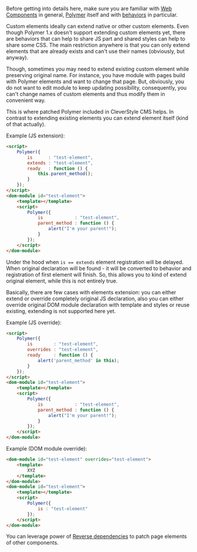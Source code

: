 Before getting into details here, make sure you are familiar with [Web Components](http://webcomponents.org/) in general, [Polymer](https://www.polymer-project.org/) itself and with [behaviors](https://www.polymer-project.org/1.0/docs/devguide/behaviors.html) in particular.

Custom elements ideally can extend native or other custom elements. Even though Polymer 1.x doesn't support extending custom elements yet, there are behaviors that can help to share JS part and shared styles can help to share some CSS.
The main restriction anywhere is that you can only extend elements that are already exists and can't use their names (obviously, but anyway).

Though, sometimes you may need to extend existing custom element while preserving original name.
For instance, you have module with pages build with Polymer elements and want to change that page. But, obviously, you do not want to edit module to keep updating possibility, consequently, you can't change names of custom elements and thus modify them in convenient way.

This is where patched Polymer included in CleverStyle CMS helps. In contrast to extending existing elements you can extend element itself (kind of that actually).

Example (JS extension):
```html
<script>
    Polymer({
        is      : "test-element",
        extends : "test-element",
        ready   : function () {
            this.parent_method();
        }
    });
</script>
<dom-module id="test-element">
    <template></template>
    <script>
        Polymer({
            is            : "test-element",
            parent_method : function () {
                alert("I'm your parent!");
            }
        });
    </script>
</dom-module>
```

Under the hood when `is == extends` element registration will be delayed. When original declaration will be found - it will be converted to behavior and registration of first element will finish.
So, this allows you to kind of extend original element, while this is not entirely true.

Basically, there are few cases with elements extension: you can either extend or override completely original JS declaration, also you can either override original DOM module declaration with template and styles or reuse existing, extending is not supported here yet.

Example (JS override):
```html
<script>
    Polymer({
        is        : "test-element",
        overrides : "test-element",
        ready     : function () {
            alert('parent_method' in this);
        }
    });
</script>
<dom-module id="test-element">
    <template></template>
    <script>
        Polymer({
            is            : "test-element",
            parent_method : function () {
                alert("I'm your parent!");
            }
        });
    </script>
</dom-module>
```

Example (DOM module override):
```html
<dom-module id="test-element" overrides="test-element">
    <template>
        XYZ
    </template>
</dom-module>
<dom-module id="test-element">
    <template></template>
    <script>
        Polymer({
            is : "test-element"
        });
    </script>
</dom-module>
```

You can leverage power of [Reverse dependencies](/docs/Components-dependencies-and-conflicts#reverse-dependencies) to patch page elements of other components.
